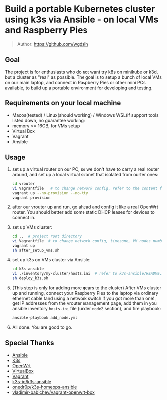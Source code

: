 # Build a portable Kubernetes cluster using k3s via Ansible - on local VMs and Raspberry Pies

> Author: <https://github.com/wgdzlh>


## Goal

The project is for enthusiasts who do not want try k8s on minikube or k3d, but a cluster as "real" as possible. The goal is to setup a bunch of local VMs on our main laptop, and connect in Raspberry Pies or other mini PCs available, to build up a portable environment for developing and testing.


## Requirements on your local machine

- Macos(tested) / Linux(should working) / Windows WSL(if support tools listed down, no guarantee working)
- memory \>= 16GB, for VMs setup
- Virtual Box
- Vagrant
- Ansible


## Usage

1. set up a virtual router on our PC, so we don't have to carry a real router around, and set up a local virtual subnet that isolated from ourter ones:

    ```bash
    cd vrouter
    vi Vagrantfile   # to change network config, refer to the content for detail
    vagrant up --no-provision --no-tty
    vagrant provision
    ```

2. after our vrouter up and run, go ahead and config it like a real OpenWrt router. You should better add some static DHCP leases for devices to connect in.

3. set up VMs cluster:

    ```bash
    cd ..  # project root directory
    vi Vagrantfile  # to change network config, timezone, VM nodes number
    vagrant up
    sh after_setup_vms.sh
    ```

3. set up k3s on VMs cluster via Ansible:

    ```bash
    cd k3s-ansible
    vi ./inventory/my-cluster/hosts.ini  # refer to k3s-ansible/README.md for detail
    sh deploy_k3s.sh
    ```

4. (This step is only for adding more gears to the cluster) After VMs cluster up and running, connect your Raspberry Pies to the laptop via ordinary ethernet cable (and using a network switch if you got more than one), get IP addresses from the vrouter management page, add them in you ansible inventory `hosts.ini` file (under `node2` section), and fire playbook:

    ```bash
    ansible-playbook add_node.yml
    ```

5. All done. You are good to go.


## Special Thanks

- [Ansible](https://www.ansible.com/)
- [K3s](https://k3s.io/)
- [OpenWrt](https://openwrt.org/)
- [VirtualBox](https://www.virtualbox.org/)
- [Vagrant](https://www.vagrantup.com/)
- [k3s-io/k3s-ansible](https://github.com/k3s-io/k3s-ansible)
- [onedr0p/k3s-homeops-ansible](https://github.com/onedr0p/k3s-homeops-ansible)
- [vladimir-babichev/vagrant-openwrt-box](https://github.com/vladimir-babichev/vagrant-openwrt-box)
